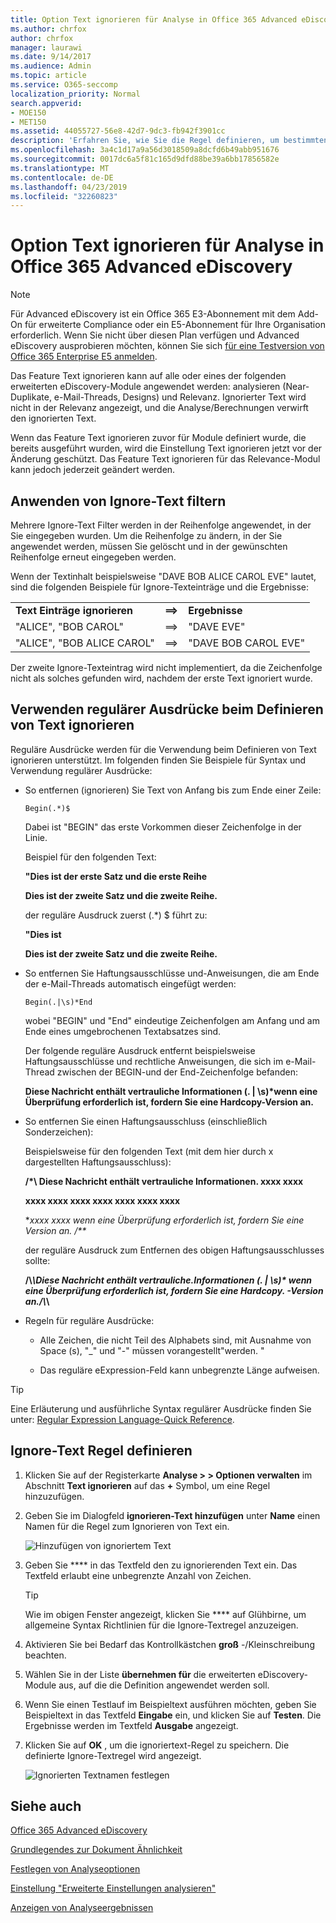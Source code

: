 ```yaml
---
title: Option Text ignorieren für Analyse in Office 365 Advanced eDiscovery
ms.author: chrfox
author: chrfox
manager: laurawi
ms.date: 9/14/2017
ms.audience: Admin
ms.topic: article
ms.service: O365-seccomp
localization_priority: Normal
search.appverid:
- MOE150
- MET150
ms.assetid: 44055727-56e8-42d7-9dc3-fb942f3901cc
description: 'Erfahren Sie, wie Sie die Regel definieren, um bestimmten Text zu ignorieren, wenn Sie die Module analyze und Process in Office 365 Advanced eDiscovery verwenden.  '
ms.openlocfilehash: 3a4c1d17a9a56d3018509a8dcfd6b49abb951676
ms.sourcegitcommit: 0017dc6a5f81c165d9dfd88be39a6bb17856582e
ms.translationtype: MT
ms.contentlocale: de-DE
ms.lasthandoff: 04/23/2019
ms.locfileid: "32260823"
---
```

# <a name="set-ignore-text-option-for-analyze-in-office-365-advanced-ediscovery"></a>Option Text ignorieren für Analyse in Office 365 Advanced eDiscovery

> [!NOTE]
> Für Advanced eDiscovery ist ein Office 365 E3-Abonnement mit dem Add-On für erweiterte Compliance oder ein E5-Abonnement für Ihre Organisation erforderlich. Wenn Sie nicht über diesen Plan verfügen und Advanced eDiscovery ausprobieren möchten, können Sie sich [für eine Testversion von Office 365 Enterprise E5 anmelden](https://go.microsoft.com/fwlink/p/?LinkID=698279). 
  
Das Feature Text ignorieren kann auf alle oder eines der folgenden erweiterten eDiscovery-Module angewendet werden: analysieren (Near-Duplikate, e-Mail-Threads, Designs) und Relevanz. Ignorierter Text wird nicht in der Relevanz angezeigt, und die Analyse/Berechnungen verwirft den ignorierten Text.
  
Wenn das Feature Text ignorieren zuvor für Module definiert wurde, die bereits ausgeführt wurden, wird die Einstellung Text ignorieren jetzt vor der Änderung geschützt. Das Feature Text ignorieren für das Relevance-Modul kann jedoch jederzeit geändert werden.
  
## <a name="how-ignore-text-filters-are-applied"></a>Anwenden von Ignore-Text filtern

Mehrere Ignore-Text Filter werden in der Reihenfolge angewendet, in der Sie eingegeben wurden. Um die Reihenfolge zu ändern, in der Sie angewendet werden, müssen Sie gelöscht und in der gewünschten Reihenfolge erneut eingegeben werden.
  
Wenn der Textinhalt beispielsweise "DAVE BOB ALICE CAROL EVE" lautet, sind die folgenden Beispiele für Ignore-Texteinträge und die Ergebnisse:
  
||||
|:-----|:-----|:-----|
|**Text Einträge ignorieren** <br/> |**==\>** <br/> |**Ergebnisse** <br/> |
|"ALICE", "BOB CAROL"  <br/> |==\>  <br/> |"DAVE EVE"  <br/> |
|"ALICE", "BOB ALICE CAROL"  <br/> |==\>  <br/> |"DAVE BOB CAROL EVE"  <br/> |
   
Der zweite Ignore-Texteintrag wird nicht implementiert, da die Zeichenfolge nicht als solches gefunden wird, nachdem der erste Text ignoriert wurde.
  
## <a name="use-regular-expressions-when-defining-ignore-text"></a>Verwenden regulärer Ausdrücke beim Definieren von Text ignorieren

Reguläre Ausdrücke werden für die Verwendung beim Definieren von Text ignorieren unterstützt. Im folgenden finden Sie Beispiele für Syntax und Verwendung regulärer Ausdrücke:
  
- So entfernen (ignorieren) Sie Text von Anfang bis zum Ende einer Zeile:
    
     `Begin(.*)$`
    
    Dabei ist "BEGIN" das erste Vorkommen dieser Zeichenfolge in der Linie.
    
    Beispiel für den folgenden Text:
    
    **"Dies ist der erste Satz und die erste Reihe**
    
    **Dies ist der zweite Satz und die zweite Reihe.**
    
    der reguläre Ausdruck zuerst (.\*) $ führt zu:
    
    **"Dies ist**
    
    **Dies ist der zweite Satz und die zweite Reihe.**
    
- So entfernen Sie Haftungsausschlüsse und-Anweisungen, die am Ende der e-Mail-Threads automatisch eingefügt werden:
    
     `Begin(.|\s)*End`
    
    wobei "BEGIN" und "End" eindeutige Zeichenfolgen am Anfang und am Ende eines umgebrochenen Textabsatzes sind. 
    
    Der folgende reguläre Ausdruck entfernt beispielsweise Haftungsausschlüsse und rechtliche Anweisungen, die sich im e-Mail-Thread zwischen der BEGIN-und der End-Zeichenfolge befanden:
    
    **Diese Nachricht enthält vertrauliche Informationen (. | \s)\*wenn eine Überprüfung erforderlich ist, fordern Sie eine Hardcopy-Version an.**
    
- So entfernen Sie einen Haftungsausschluss (einschließlich Sonderzeichen): 
    
    Beispielsweise für den folgenden Text (mit dem hier durch x dargestellten Haftungsausschluss): 
    
    **/\*\ Diese Nachricht enthält vertrauliche Informationen. xxxx xxxx**
    
    **xxxx xxxx xxxx xxxx xxxx xxxx xxxx**
    
    **xxxx xxxx wenn eine Überprüfung erforderlich ist, fordern Sie eine Version an. /\*\**
    
    der reguläre Ausdruck zum Entfernen des obigen Haftungsausschlusses sollte: 
    
    **\/\\*\\Diese Nachricht enthält vertrauliche\.Informationen (. | \s)\* wenn eine Überprüfung erforderlich ist, fordern Sie eine Hardcopy\. -Version an.\/\\*\\**
    
- Regeln für reguläre Ausdrücke:
    
  - Alle Zeichen, die nicht Teil des Alphabets sind, mit Ausnahme von Space (s), "_" und "-" müssen vorangestellt\"werden. "
    
  - Das reguläre eExpression-Feld kann unbegrenzte Länge aufweisen.
    
> [!TIP]
> Eine Erläuterung und ausführliche Syntax regulärer Ausdrücke finden Sie unter: [Regular Expression Language-Quick Reference](https://msdn.microsoft.com/en-us/library/az24scfc%28v=vs.110%29.aspx). 
  
## <a name="define-ignore-text-rule"></a>Ignore-Text Regel definieren

1. Klicken Sie auf der Registerkarte **Analyse \> \> Optionen verwalten** im Abschnitt **Text ignorieren** auf das **+** Symbol, um eine Regel hinzuzufügen. 
    
2. Geben Sie im Dialogfeld **ignorieren-Text hinzufügen** unter **Name** einen Namen für die Regel zum Ignorieren von Text ein. 
    
    ![Hinzufügen von ignoriertem Text](media/98e5129b-2667-4692-86fa-2d0117187a7f.png)
  
3. Geben Sie **** in das Textfeld den zu ignorierenden Text ein. Das Textfeld erlaubt eine unbegrenzte Anzahl von Zeichen. 
    
    > [!TIP]
    > Wie im obigen Fenster angezeigt, klicken Sie **** auf Glühbirne, um allgemeine Syntax Richtlinien für die Ignore-Textregel anzuzeigen. 
  
4. Aktivieren Sie bei Bedarf das Kontrollkästchen **groß** -/Kleinschreibung beachten. 
    
5. Wählen Sie in der Liste **übernehmen für** die erweiterten eDiscovery-Module aus, auf die die Definition angewendet werden soll. 
    
6. Wenn Sie einen Testlauf im Beispieltext ausführen möchten, geben Sie Beispieltext in das Textfeld **Eingabe** ein, und klicken Sie auf **Testen**. Die Ergebnisse werden im Textfeld **Ausgabe** angezeigt. 
    
7. Klicken Sie auf **OK** , um die ignoriertext-Regel zu speichern. Die definierte Ignore-Textregel wird angezeigt. 
    
    ![Ignorierten Textnamen festlegen](media/3a788ac3-4a1c-46c9-89bd-7ff32d68ce23.png)
  
## <a name="see-also"></a>Siehe auch

[Office 365 Advanced eDiscovery](office-365-advanced-ediscovery.md)
  
[Grundlegendes zur Dokument Ähnlichkeit](understand-document-similarity-in-advanced-ediscovery.md)
  
[Festlegen von Analyseoptionen](set-analyze-options-in-advanced-ediscovery.md)
  
[Einstellung "Erweiterte Einstellungen analysieren"](set-analyze-advanced-settings-in-advanced-ediscovery.md)
  
[Anzeigen von Analyseergebnissen](view-analyze-results-in-advanced-ediscovery.md)


